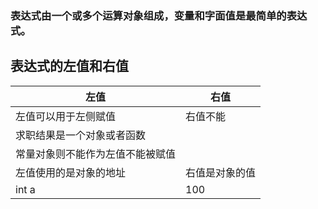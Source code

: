 
### 表达式由一个或多个运算对象组成，变量和字面值是最简单的表达式。
##  表达式的左值和右值
|左值|右值|
|---|---|
|左值可以用于左侧赋值|右值不能|
|求职结果是一个对象或者函数||
|常量对象则不能作为左值不能被赋值||
|左值使用的是对象的地址|右值是对象的值|
|int a|100|
